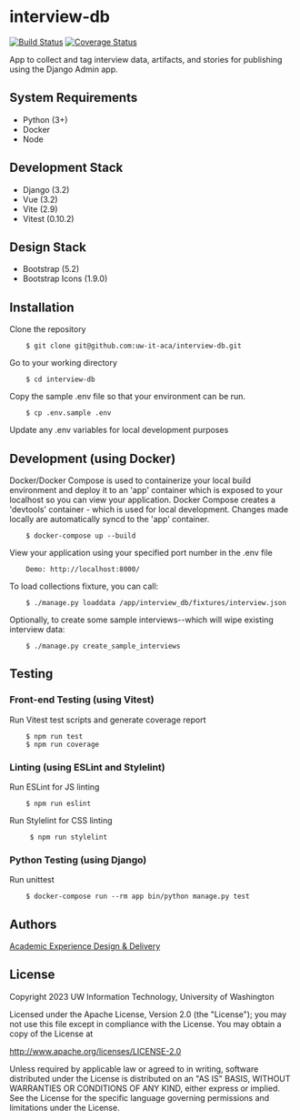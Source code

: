 # interview-db

[![Build Status](https://github.com/uw-it-aca/interview-db/workflows/Build%2C%20Test%20and%20Deploy/badge.svg?branch=main)](https://github.com/uw-it-aca/interview-db/actions)
[![Coverage Status](https://coveralls.io/repos/github/uw-it-aca/interview-db/badge.svg?branch=main)](https://coveralls.io/github/uw-it-aca/interview-db?branch=main)


App to collect and tag interview data, artifacts, and stories for publishing using the Django Admin app.

## System Requirements

- Python (3+)
- Docker
- Node

## Development Stack

- Django (3.2)
- Vue (3.2)
- Vite (2.9)
- Vitest (0.10.2)

## Design Stack

- Bootstrap (5.2)
- Bootstrap Icons (1.9.0)

## Installation

Clone the repository

        $ git clone git@github.com:uw-it-aca/interview-db.git

Go to your working directory

        $ cd interview-db

Copy the sample .env file so that your environment can be run.

        $ cp .env.sample .env

Update any .env variables for local development purposes

## Development (using Docker)

Docker/Docker Compose is used to containerize your local build environment and deploy it to an 'app' container which is exposed to your localhost so you can view your application. Docker Compose creates a 'devtools' container - which is used for local development. Changes made locally are automatically syncd to the 'app' container.

        $ docker-compose up --build

View your application using your specified port number in the .env file

        Demo: http://localhost:8000/

To load collections fixture, you can call:

        $ ./manage.py loaddata /app/interview_db/fixtures/interview.json

Optionally, to create some sample interviews--which will wipe existing interview data:

        $ ./manage.py create_sample_interviews

## Testing

### Front-end Testing (using Vitest)

Run Vitest test scripts and generate coverage report

        $ npm run test
        $ npm run coverage

### Linting (using ESLint and Stylelint)

Run ESLint for JS linting

        $ npm run eslint

Run Stylelint for CSS linting

         $ npm run stylelint

### Python Testing (using Django)

Run unittest

        $ docker-compose run --rm app bin/python manage.py test

## Authors

[Academic Experience Design & Delivery](https://github.com/uw-it-aca)

## License

Copyright 2023 UW Information Technology, University of Washington

Licensed under the Apache License, Version 2.0 (the "License"); you may not use this file except in compliance with the License. You may obtain a copy of the License at

<http://www.apache.org/licenses/LICENSE-2.0>

Unless required by applicable law or agreed to in writing, software distributed under the License is distributed on an "AS IS" BASIS, WITHOUT WARRANTIES OR CONDITIONS OF ANY KIND, either express or implied. See the License for the specific language governing permissions and limitations under the License.